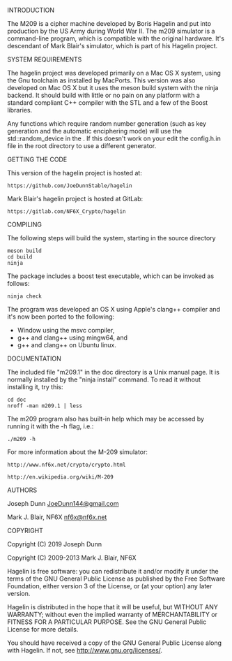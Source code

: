 INTRODUCTION

The M209 is a cipher machine developed by Boris Hagelin and put into
production by the US Army during World War II. The m209 simulator is a 
command-line program, which is compatible with the original hardware.
It's descendant of Mark Blair's simulator, which is part of his Hagelin project.

SYSTEM REQUIREMENTS

The hagelin project was developed primarily on a Mac OS X system,
using the Gnu toolchain as installed by MacPorts. This version was also
developed on Mac OS X but it uses the meson build system with the ninja
backend.  It should build with little or no pain on any platform with a
standard compliant C++ compiler with the STL and a few of the Boost libraries.

Any functions which require random number generation (such as key
generation and the automatic enciphering mode) will use the
std::random_device in the <random>.  If this doesn't work on your
edit the config.h.in file in the root directory to use a different generator.

GETTING THE CODE

This version of the hagelin project is hosted at:

    https://github.com/JoeDunnStable/hagelin

Mark Blair's hagelin project is hosted at GitLab:

    https://gitlab.com/NF6X_Crypto/hagelin

COMPILING

The following steps will build the system, starting in the source directory

    meson build
    cd build
    ninja
    
The package includes a boost test executable, which can be invoked as 
follows:

    ninja check
    
The program was developed an OS X using Apple's clang++ compiler and it's
now been ported to the following:

* Window using the msvc compiler, 
* g++ and clang++ using mingw64, and
* g++ and clang++ on Ubuntu linux.

DOCUMENTATION

The included file "m209.1" in the doc directory is a Unix manual page. It is normally
installed by the "ninja install" command. To read it without
installing it, try this:

    cd doc
    nroff -man m209.1 | less

The m209 program also has built-in help which may be accessed by
running it with the -h flag, i.e.:

    ./m209 -h

For more information about the M-209 simulator:

    http://www.nf6x.net/crypto/crypto.html

    http://en.wikipedia.org/wiki/M-209

AUTHORS

Joseph Dunn <JoeDunn144@gmail.com>

Mark J. Blair, NF6X <nf6x@nf6x.net>

COPYRIGHT

Copyright (C) 2019 Joseph Dunn

Copyright (C) 2009-2013 Mark J. Blair, NF6X

Hagelin is free software: you can redistribute it and/or modify it
under the terms of the GNU General Public License as published by
the Free Software Foundation, either version 3 of the License, or
(at your option) any later version.
 
Hagelin is distributed in the hope that it will be useful,
but WITHOUT ANY WARRANTY; without even the implied warranty of
MERCHANTABILITY or FITNESS FOR A PARTICULAR PURPOSE.  See the
GNU General Public License for more details.
 
You should have received a copy of the GNU General Public License
along with Hagelin.  If not, see <http://www.gnu.org/licenses/>.


